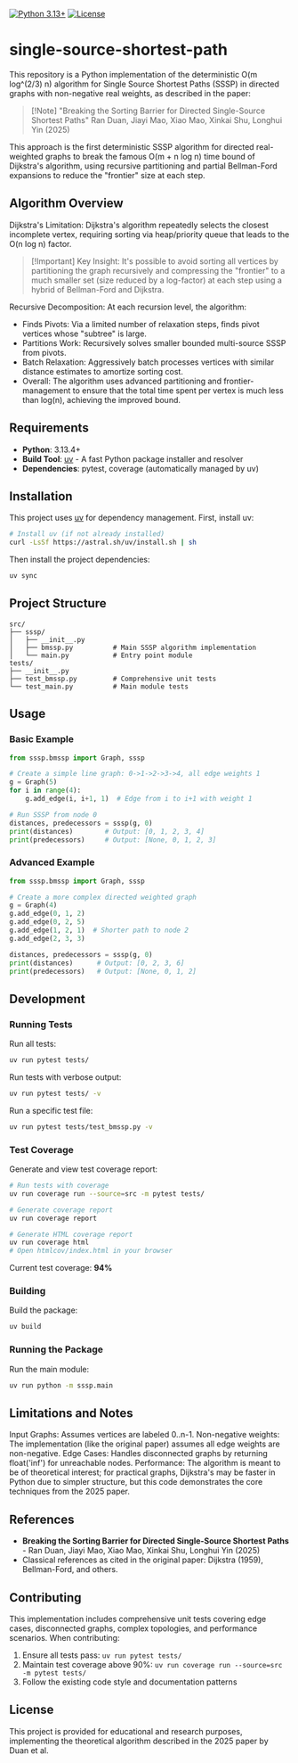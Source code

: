 [![Python 3.13+](https://img.shields.io/badge/python-3.13%2B-blue.svg)](https://www.python.org/downloads/)
[![License](https://img.shields.io/badge/license-Apache%202.0-blue.svg)](LICENSE)

# single-source-shortest-path

This repository is a Python implementation of the deterministic O(m log^(2/3) n) algorithm for Single Source Shortest Paths (SSSP) in directed graphs with non-negative real weights, as described in the paper:

>[!Note] "Breaking the Sorting Barrier for Directed Single-Source Shortest Paths" Ran Duan, Jiayi Mao, Xiao Mao, Xinkai Shu, Longhui Yin (2025)

This approach is the first deterministic SSSP algorithm for directed real-weighted graphs to break the famous O(m + n log n) time bound of Dijkstra's algorithm, using recursive partitioning and partial Bellman-Ford expansions to reduce the "frontier" size at each step.

## Algorithm Overview
Dijkstra's Limitation: Dijkstra's algorithm repeatedly selects the closest incomplete vertex, requiring sorting via heap/priority queue that leads to the O(n log n) factor.

>[!Important] Key Insight: It's possible to avoid sorting all vertices by partitioning the graph recursively and compressing the "frontier" to a much smaller set (size reduced by a log-factor) at each step using a hybrid of Bellman-Ford and Dijkstra.


Recursive Decomposition: At each recursion level, the algorithm:
- Finds Pivots: Via a limited number of relaxation steps, finds pivot vertices whose "subtree" is large.
- Partitions Work: Recursively solves smaller bounded multi-source SSSP from pivots.
- Batch Relaxation: Aggressively batch processes vertices with similar distance estimates to amortize sorting cost.
- Overall: The algorithm uses advanced partitioning and frontier-management to ensure that the total time spent per vertex is much less than log(n), achieving the improved bound.


## Requirements

- **Python**: 3.13.4+
- **Build Tool**: [uv](https://docs.astral.sh/uv/) - A fast Python package installer and resolver
- **Dependencies**: pytest, coverage (automatically managed by uv)

## Installation

This project uses [uv](https://docs.astral.sh/uv/) for dependency management. First, install uv:

```bash
# Install uv (if not already installed)
curl -LsSf https://astral.sh/uv/install.sh | sh
```

Then install the project dependencies:

```bash
uv sync
```

## Project Structure

```
src/
├── sssp/
│   ├── __init__.py
│   ├── bmssp.py          # Main SSSP algorithm implementation
│   └── main.py           # Entry point module
tests/
├── __init__.py
├── test_bmssp.py         # Comprehensive unit tests
└── test_main.py          # Main module tests
```

## Usage

### Basic Example

```python
from sssp.bmssp import Graph, sssp

# Create a simple line graph: 0->1->2->3->4, all edge weights 1
g = Graph(5)
for i in range(4):
    g.add_edge(i, i+1, 1)  # Edge from i to i+1 with weight 1

# Run SSSP from node 0
distances, predecessors = sssp(g, 0)
print(distances)        # Output: [0, 1, 2, 3, 4]
print(predecessors)     # Output: [None, 0, 1, 2, 3]
```
### Advanced Example

```python
from sssp.bmssp import Graph, sssp

# Create a more complex directed weighted graph
g = Graph(4)
g.add_edge(0, 1, 2)
g.add_edge(0, 2, 5)
g.add_edge(1, 2, 1)  # Shorter path to node 2
g.add_edge(2, 3, 3)

distances, predecessors = sssp(g, 0)
print(distances)      # Output: [0, 2, 3, 6]
print(predecessors)   # Output: [None, 0, 1, 2]
```

## Development

### Running Tests

Run all tests:
```bash
uv run pytest tests/
```

Run tests with verbose output:
```bash
uv run pytest tests/ -v
```

Run a specific test file:
```bash
uv run pytest tests/test_bmssp.py -v
```

### Test Coverage

Generate and view test coverage report:
```bash
# Run tests with coverage
uv run coverage run --source=src -m pytest tests/

# Generate coverage report
uv run coverage report

# Generate HTML coverage report
uv run coverage html
# Open htmlcov/index.html in your browser
```

Current test coverage: **94%**

### Building

Build the package:
```bash
uv build
```

### Running the Package

Run the main module:
```bash
uv run python -m sssp.main
```

## Limitations and Notes
Input Graphs: Assumes vertices are labeled 0..n-1.
Non-negative weights: The implementation (like the original paper) assumes all edge weights are non-negative.
Edge Cases: Handles disconnected graphs by returning float('inf') for unreachable nodes.
Performance: The algorithm is meant to be of theoretical interest; for practical graphs, Dijkstra's may be faster in Python due to simpler structure, but this code demonstrates the core techniques from the 2025 paper.
## References

- **Breaking the Sorting Barrier for Directed Single-Source Shortest Paths** - Ran Duan, Jiayi Mao, Xiao Mao, Xinkai Shu, Longhui Yin (2025)
- Classical references as cited in the original paper: Dijkstra (1959), Bellman-Ford, and others.

## Contributing

This implementation includes comprehensive unit tests covering edge cases, disconnected graphs, complex topologies, and performance scenarios. When contributing:

1. Ensure all tests pass: `uv run pytest tests/`
2. Maintain test coverage above 90%: `uv run coverage run --source=src -m pytest tests/`
3. Follow the existing code style and documentation patterns

## License

This project is provided for educational and research purposes, implementing the theoretical algorithm described in the 2025 paper by Duan et al.


